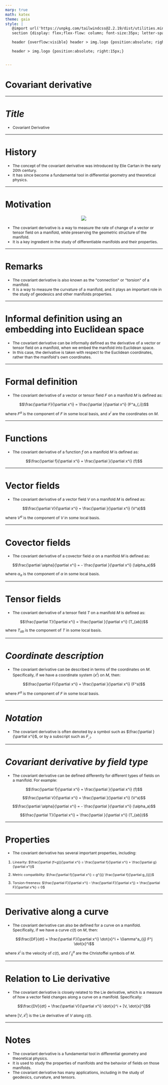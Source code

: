 ```yaml
---
marp: true
math: katex
theme: gaia
style: |
   @import url('https://unpkg.com/tailwindcss@2.2.19/dist/utilities.min.css');
   section {display: flex;flex-flow: column; font-size:35px; letter-spacing:1.4px;}

   header {overflow:visible} header > img.logo {position:absolute; right:15px;}

   header > img.logo {position:absolute; right:15px;}


---
```

<!-- backgroundColor: white -->
<!-- _class: lead -->

 # Covariant derivative

---
<style scoped>p,li {font-size:0.96em}</style>

 # _Title_

- Covariant Derivative

---
<style scoped>p,li {font-size:0.92em}</style>

 # History
- The concept of the covariant derivative was introduced by Elie Cartan in the early 20th century.
- It has since become a fundamental tool in differential geometry and theoretical physics.


---
<style scoped>p,li {font-size:0.88em}</style>

 # Motivation
<div style="display: flex; flex: 1 1 auto; flex-flow: row; min-height: 0"><div style="display: flex; flex: 1 1 auto; justify-content: center;min-height:0;min-width:0; margin-bottom:0.1em;;margin-right:0.15em">
<img style='object-fit: contain; max-height:100%; max-width:100%; background-color: rgba(0,0,0,0);' src='https://upload.wikimedia.org/wikipedia/commons/thumb/2/26/%D0%9A%D0%BE%D0%B2%D0%B0%D1%80%D0%B8%D0%B0%D0%BD%D1%82%D0%BD%D0%B0%D1%8F_%D0%BF%D1%80%D0%BE%D0%B8%D0%B7%D0%B2%D0%BE%D0%B4%D0%BD%D0%B0%D1%8F_c.jpg/144px-%D0%9A%D0%BE%D0%B2%D0%B0%D1%80%D0%B8%D0%B0%D0%BD%D1%82%D0%BD%D0%B0%D1%8F_%D0%BF%D1%80%D0%BE%D0%B8%D0%B7%D0%B2%D0%BE%D0%B4%D0%BD%D0%B0%D1%8F_c.jpg'/>
</div>
</div>

- The covariant derivative is a way to measure the rate of change of a vector or tensor field on a manifold, while preserving the geometric structure of the manifold.
- It is a key ingredient in the study of differentiable manifolds and their properties.

---
<style scoped>p,li {font-size:0.92em}</style>

 # Remarks
- The covariant derivative is also known as the "connection" or "torsion" of a manifold.
- It is a way to measure the curvature of a manifold, and it plays an important role in the study of geodesics and other manifolds properties.


---
<style scoped>p,li {font-size:0.92em}</style>

 # Informal definition using an embedding into Euclidean space
- The covariant derivative can be informally defined as the derivative of a vector or tensor field on a manifold, when we embed the manifold into Euclidean space.
- In this case, the derivative is taken with respect to the Euclidean coordinates, rather than the manifold's own coordinates.


---
<style scoped>p,li {font-size:0.88em}</style>

 # Formal definition
- The covariant derivative of a vector or tensor field $F$ on a manifold $M$ is defined as:

$$\frac{\partial F}{\partial x^i} = \frac{\partial }{\partial x^i} (F^a_{,i})$$

where $F^a$ is the component of $F$ in some local basis, and $x^i$ are the coordinates on $M$.


---
<style scoped>p,li {font-size:0.92em}</style>

 # Functions
- The covariant derivative of a function $f$ on a manifold $M$ is defined as:

$$\frac{\partial f}{\partial x^i} = \frac{\partial }{\partial x^i} (f)$$


---
<style scoped>p,li {font-size:0.88em}</style>

 # Vector fields

- The covariant derivative of a vector field $V$ on a manifold $M$ is defined as:

$$\frac{\partial V}{\partial x^i} = \frac{\partial }{\partial x^i} (V^a)$$

where $V^a$ is the component of $V$ in some local basis.

---
<style scoped>p,li {font-size:0.88em}</style>

 # **Covector fields**

- The covariant derivative of a covector field $\alpha$ on a manifold $M$ is defined as:

$$\frac{\partial \alpha}{\partial x^i} = - \frac{\partial }{\partial x^i} (\alpha_a)$$

where $\alpha_a$ is the component of $\alpha$ in some local basis.

---
<style scoped>p,li {font-size:0.88em}</style>

 # Tensor fields
- The covariant derivative of a tensor field $T$ on a manifold $M$ is defined as:

$$\frac{\partial T}{\partial x^i} = \frac{\partial }{\partial x^i} (T_{ab})$$

where $T_{ab}$ is the component of $T$ in some local basis.


---
<style scoped>p,li {font-size:0.88em}</style>

 # _Coordinate description_
- The covariant derivative can be described in terms of the coordinates on $M$. Specifically, if we have a coordinate system $(x^i)$ on $M$, then:

$$\frac{\partial F}{\partial x^i} = \frac{\partial }{\partial x^i} (F^a)$$

where $F^a$ is the component of $F$ in some local basis.


---
<style scoped>p,li {font-size:0.96em}</style>

 # _Notation_
- The covariant derivative is often denoted by a symbol such as $\frac{\partial }{\partial x^i}$, or by a subscript such as $F_{,i}$.


---
<style scoped>p,li {font-size:0.80em}</style>

 # _Covariant derivative by field type_

- The covariant derivative can be defined differently for different types of fields on a manifold. For example:

$$\frac{\partial f}{\partial x^i} = \frac{\partial }{\partial x^i} (f)$$

$$\frac{\partial V}{\partial x^i} = \frac{\partial }{\partial x^i} (V^a)$$

$$\frac{\partial \alpha}{\partial x^i} = - \frac{\partial }{\partial x^i} (\alpha_a)$$

$$\frac{\partial T}{\partial x^i} = \frac{\partial }{\partial x^i} (T_{ab})$$

---
<style scoped>p,li {font-size:0.84em}</style>

 # Properties
- The covariant derivative has several important properties, including:

1. Linearity: $\frac{\partial (f+g)}{\partial x^i} = \frac{\partial f}{\partial x^i} + \frac{\partial g}{\partial x^i}$

2. Metric compatibility: $\frac{\partial f}{\partial x^i} = g^{ij} \frac{\partial f}{\partial g_{ij}}$

3. Torsion-freeness: $\frac{\partial F}{\partial x^i} - \frac{\partial F}{\partial x^j} + \frac{\partial F}{\partial x^k} = 0$


---
<style scoped>p,li {font-size:0.88em}</style>

 # Derivative along a curve
- The covariant derivative can also be defined for a curve on a manifold. Specifically, if we have a curve $c(t)$ on $M$, then:

$$\frac{DF}{dt} = \frac{\partial F}{\partial x^i} \dot{x}^i + \Gamma^a_{ij} F^j \dot{x}^i$$

where $\dot{x}^i$ is the velocity of $c(t)$, and $\Gamma^a_{ij}$ are the Christoffel symbols of $M$.


---
<style scoped>p,li {font-size:0.88em}</style>

 # Relation to Lie derivative
- The covariant derivative is closely related to the Lie derivative, which is a measure of how a vector field changes along a curve on a manifold. Specifically:

$$\frac{DV}{dt} = \frac{\partial V}{\partial x^i} \dot{x}^i + [V, \dot{x}^i]$$

where $[V, \dot{x}^i]$ is the Lie derivative of $V$ along $c(t)$.


---
<style scoped>p,li {font-size:0.88em}</style>

 # **Notes**
- The covariant derivative is a fundamental tool in differential geometry and theoretical physics.
- It is used to study the properties of manifolds and the behavior of fields on those manifolds.
- The covariant derivative has many applications, including in the study of geodesics, curvature, and tensors.
